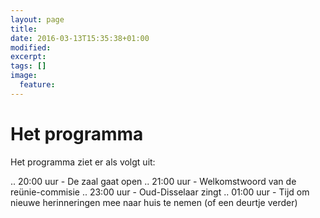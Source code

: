 ```yaml
---
layout: page
title: 
date: 2016-03-13T15:35:38+01:00
modified:
excerpt:
tags: []
image:
  feature: 
---
```


# Het programma

Het programma ziet er als volgt uit:

.. 20:00 uur - De zaal gaat open
.. 21:00 uur - Welkomstwoord van de reünie-commisie
.. 23:00 uur - Oud-Disselaar zingt
.. 01:00 uur - Tijd om nieuwe herinneringen mee naar huis te nemen (of een deurtje verder)



